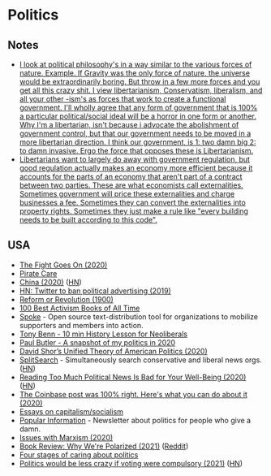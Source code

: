 # Politics

## Notes

- [I look at political philosophy's in a way similar to the various forces of nature. Example. If Gravity was the only force of nature, the universe would be extraordinarily boring. But throw in a few more forces and you get all this crazy shit. I view libertarianism, Conservatism, liberalism, and all your other -ism's as forces that work to create a functional government. I'll wholly agree that any form of government that is 100% a particular political/social ideal will be a horror in one form or another. Why I'm a libertarian, isn't because i advocate the abolishment of government control, but that our government needs to be moved in a more libertarian direction. I think our government, is 1: two damn big 2: to damn invasive. Ergo the force that opposes these is Libertarianism.](https://www.reddit.com/r/philosophy/comments/e7lr8/the_problems_with_libertarianism/)
- [Libertarians want to largely do away with government regulation, but good regulation actually makes an economy more efficient because it accounts for the parts of an economy that aren't part of a contract between two parties. These are what economists call externalities. Sometimes government will price these externalities and charge businesses a fee. Sometimes they can convert the externalities into property rights. Sometimes they just make a rule like "every building needs to be built according to this code".](https://www.reddit.com/r/Ask_Politics/comments/9uy4f4/why_are_libertarians_wrong/)

## USA

- [The Fight Goes On (2020)](https://medium.com/@teamwarren/the-fight-goes-on-8f5ca2b4b557)
- [Pirate Care](https://syllabus.pirate.care/)
- [China (2020)](https://drewdevault.com/2019/11/20/China.html) ([HN](https://news.ycombinator.com/item?id=21584861))
- [HN: Twitter to ban political advertising (2019)](https://news.ycombinator.com/item?id=21401973)
- [Reform or Revolution (1900)](https://www.marxists.org/archive/luxemburg/1900/reform-revolution/)
- [100 Best Activism Books of All Time](https://bookauthority.org/books/best-activism-books)
- [Spoke](https://github.com/Elizabeth-Warren/Spoke) - Open source text-distribution tool for organizations to mobilize supporters and members into action.
- [Tony Benn - 10 min History Lesson for Neoliberals](https://www.youtube.com/watch?v=qX-P4mx1FLU)
- [Paul Butler - A snapshot of my politics in 2020](https://paulbutler.org/2020/a-snapshot-of-my-politics-in-2020/)
- [David Shor’s Unified Theory of American Politics (2020)](https://nymag.com/intelligencer/2020/07/david-shor-cancel-culture-2020-election-theory-polls.html)
- [SplitSearch](https://splitsearch.netlify.app/) - Simultaneously search conservative and liberal news orgs. ([HN](https://news.ycombinator.com/item?id=24723945))
- [Reading Too Much Political News Is Bad for Your Well-Being (2020)](https://www.theatlantic.com/family/archive/2020/10/reading-too-much-political-news-bad-happiness/616651/) ([HN](https://news.ycombinator.com/item?id=24818637))
- [The Coinbase post was 100% right. Here's what you can do about it (2020)](https://parametricity.com/posts/2020-power/)
- [Essays on capitalism/socialism](https://github.com/dessalines/essays)
- [Popular Information](https://popular.info/) - Newsletter about politics for people who give a damn.
- [Issues with Marxism (2020)](https://twitter.com/PsychRabble/status/1335792815461294087)
- [Book Review: Why We're Polarized (2021)](https://astralcodexten.substack.com/p/book-review-why-were-polarized) ([Reddit](https://www.reddit.com/r/slatestarcodex/comments/lges1y/book_review_why_were_polarized/))
- [Four stages of caring about politics](https://twitter.com/nikitabier/status/1390297478675648514)
- [Politics would be less crazy if voting were compulsory (2021)](https://www.philosophersbeard.org/2021/01/politics-would-be-less-crazy-if-voting.html) ([HN](https://news.ycombinator.com/item?id=27134519))
